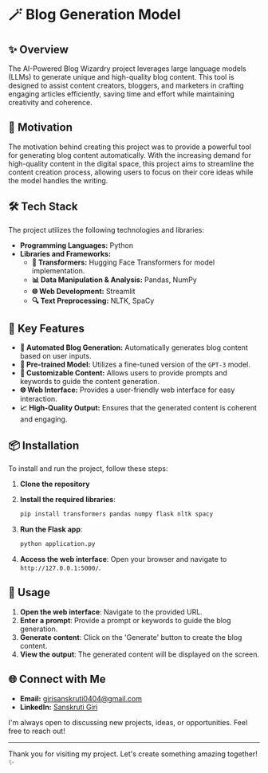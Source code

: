 # 🪄 Blog Generation Model

## ✨ Overview

The AI-Powered Blog Wizardry project leverages large language models (LLMs) to generate unique and high-quality blog content. This tool is designed to assist content creators, bloggers, and marketers in crafting engaging articles efficiently, saving time and effort while maintaining creativity and coherence.

## 🚀 Motivation

The motivation behind creating this project was to provide a powerful tool for generating blog content automatically. With the increasing demand for high-quality content in the digital space, this project aims to streamline the content creation process, allowing users to focus on their core ideas while the model handles the writing.

## 🛠️ Tech Stack

The project utilizes the following technologies and libraries:

- **Programming Languages:** Python
- **Libraries and Frameworks:**
  - **🤗 Transformers:** Hugging Face Transformers for model implementation.
  - **📊 Data Manipulation & Analysis:** Pandas, NumPy
  - **🌐 Web Development:** Streamlit
  - **🔍 Text Preprocessing:** NLTK, SpaCy

## 🌟 Key Features

- **🔄 Automated Blog Generation:** Automatically generates blog content based on user inputs.
- **🧠 Pre-trained Model:** Utilizes a fine-tuned version of the `GPT-3` model.
- **📝 Customizable Content:** Allows users to provide prompts and keywords to guide the content generation.
- **🌐 Web Interface:** Provides a user-friendly web interface for easy interaction.
- **📈 High-Quality Output:** Ensures that the generated content is coherent and engaging.

## 📦 Installation

To install and run the project, follow these steps:

1. **Clone the repository**
    
2. **Install the required libraries**:
    ```sh
    pip install transformers pandas numpy flask nltk spacy
    ```
3. **Run the Flask app**:
    ```sh
    python application.py
    ```

4. **Access the web interface**:
    Open your browser and navigate to `http://127.0.0.1:5000/`.

## 🚧 Usage

1. **Open the web interface**: Navigate to the provided URL.
2. **Enter a prompt**: Provide a prompt or keywords to guide the blog generation.
3. **Generate content**: Click on the 'Generate' button to create the blog content.
4. **View the output**: The generated content will be displayed on the screen.

## 🌐 Connect with Me

- **Email:** girisanskruti0404@gmail.com
- **LinkedIn:** [Sanskruti Giri](https://www.linkedin.com/in/sanskrutigiri)


I'm always open to discussing new projects, ideas, or opportunities. Feel free to reach out!

---

Thank you for visiting my project. Let's create something amazing together! ✨
